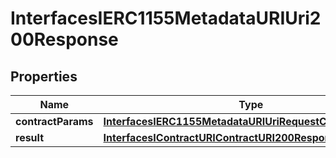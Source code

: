 

# InterfacesIERC1155MetadataURIUri200Response

## Properties

Name | Type | Description | Notes
------------ | ------------- | ------------- | -------------
**contractParams** | [**InterfacesIERC1155MetadataURIUriRequestContractParams**](InterfacesIERC1155MetadataURIUriRequestContractParams.md) |  | 
**result** | [**InterfacesIContractURIContractURI200ResponseResult**](InterfacesIContractURIContractURI200ResponseResult.md) |  | 




